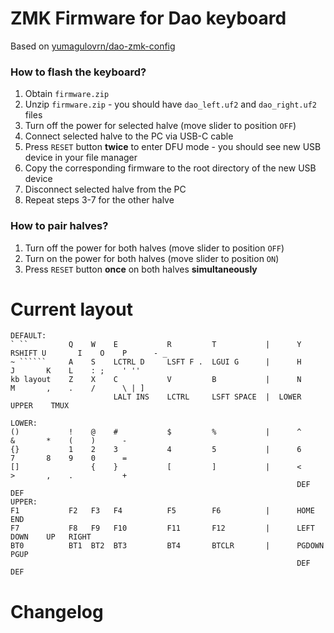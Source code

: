 # ZMK Firmware for Dao keyboard

Based on [yumagulovrn/dao-zmk-config](https://github.com/yumagulovrn/dao-zmk-config)

### How to flash the keyboard?

1. Obtain `firmware.zip`
2. Unzip `firmware.zip` - you should have `dao_left.uf2` and `dao_right.uf2` files
3. Turn off the power for selected halve (move slider to position `OFF`)
4. Connect selected halve to the PC via USB-C cable
5. Press `RESET` button **twice** to enter DFU mode - you should see new USB device in your file manager
6. Copy the corresponding firmware to the root directory of the new USB device
7. Disconnect selected halve from the PC
8. Repeat steps 3-7 for the other halve

### How to pair halves?

1. Turn off the power for both halves (move slider to position `OFF`)
2. Turn on the power for both halves (move slider to position `ON`)
3. Press `RESET` button **once** on both halves **simultaneously**


# Current layout
```
DEFAULT:
` ``         Q    W    E           R         T           |      Y    RSHIFT U       I    O    P      - _
~ ``````     A    S    LCTRL D     LSFT F .  LGUI G      |      H           J       K    L    : ;    ' ''
kb layout    Z    X    C           V         B           |      N           M       ,    .    /      \ | ]
                       LALT INS    LCTRL     LSFT SPACE  |  LOWER       UPPER    TMUX 

LOWER:
()           !    @    #           $         %           |      ^           &       *    (    )      - 
{}           1    2    3           4         5           |      6           7       8    9    0      =
[]                {    }           [         ]           |      <           >       ,    .           + 
                                                                DEF         DEF 
UPPER:
F1           F2   F3   F4          F5        F6          |      HOME        END    
F7           F8   F9   F10         F11       F12         |      LEFT        DOWN    UP   RIGHT
BT0          BT1  BT2  BT3         BT4       BTCLR       |      PGDOWN      PGUP
                                                                DEF         DEF
```


# Changelog
